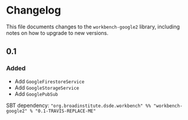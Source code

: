 # Changelog

This file documents changes to the `workbench-google2` library, including notes on how to upgrade to new versions.

## 0.1

### Added

- Add `GoogleFirestoreService`
- Add `GoogleStorageService`
- Add `GooglePubSub`

SBT dependency: `"org.broadinstitute.dsde.workbench" %% "workbench-google2" % "0.1-TRAVIS-REPLACE-ME"`